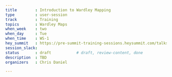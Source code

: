 ```yaml
---
title        : Introduction to Wardley Mapping
type         : user-session
track        : Training
topics       : Wardley Maps
when_week    : two
when_day     : Tue
when_time    : WS-1
hey_summit   : https://pre-summit-training-sessions.heysummit.com/talks/introduction-to-wardley-mapping/
session_slack:
status       : draft           # draft, review-content, done
description  : TBD
organizers   : Chris Daniel

---
```


<!--(add intro)

## WHY

(...)

## What

(...)

## Outcomes

(...)

## References

(...)


## Previous-->
